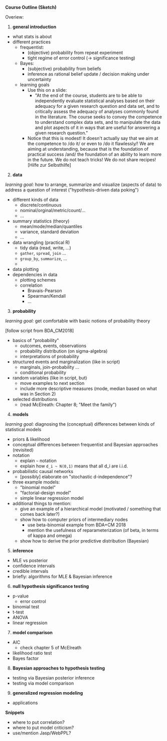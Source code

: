 **Course Outline (Sketch)**

Overiew:

1. **general introduction**

- what stats is about
- different practices
  - frequentist:
    - (objective) probability from repeat experiment
    - tight regime of error control (-> significance testing)
  - Bayes:
    - (subjective) probability from beliefs
    - inference as rational belief update / decision making under uncertainty
  - learning goals
    - Use this on a slide:
      - "At the end of the course, students are to be able to independently evaluate statistical analyses based on their adequacy for a given research question and data set, and to critically assess the adequacy of analyses commonly found in the literature. The course seeks to convey the competence to understand complex data sets, and to manipulate the data and plot aspects of it in ways that are useful for answering a given research question."
    - Notice that this is modest! It doesn't actually say that we aim at the competence to /do it/ or even to /do it flawlessly/! We are aiming at understanding, because that is the foundation of practical success /and/ the foundation of an ability to learn more in the future. We do not teach tricks! We do not share recipes! [Hilfe zur Selbsthilfe]

2. **data**

*learning goal:* how to arrange, summarize and visualize (aspects of data) to address a question of interest ("hypothesis-driven data poking")

- different kinds of data
  - discrete/continuous
  - nominal/orginal/metric/count/...
  - ...
- summary statistics (theory)
  - mean/mode/median/quantiles
  - variance, standard deviation
  - ...
- data wrangling (practical R)
  - tidy data (read, write, ...)
  - `gather`, `spread`, `join` ...
  - `group_by`, `summarize`, ...
  - 
- data plotting
- dependencies in data
  - plotting schemes
  - correlation
    - Bravais-Pearson
    - Spearman/Kendall
    - ...
    
3. **probability**

*learning goal:* get comfortable with basic notions of probability theory

[follow script from BDA_CM2018]
- basics of "probability"
  - outcomes, events, observations
  - probability distribution (on sigma-algebra)
  - interpretations of probability
- structured events and marginalization (like in script)
  - marginals, join-probability ...
  - conditional probability
- random variables (like in script, but)
  - move examples to next section
  - include more descriptive measures (mode, median based on what was in Section 2)
- selected distributions
  - (read McElreath: Chapter 8; "Meet the family")

4. **models**

*learning goal:* diagnosing the (conceptual) differences between kinds of statistical models

- priors & likelihood
- conceptual differences between frequentist and Bayesian approaches (revisited)
- notation
  - explain `~` notation
  - explain how `d_i ~ N(0,1)` means that all d_i are i.i.d.
- probabilistic causal networks
  - [possibly] elaborate on "stochastic d-independence"?
- three example models:
  - "binomial model"
  - "factorial-design model"
  - simple linear regression model
- additional things to mention:
  - give an example of a hierarchical model (motivated / something that comes back later?)
  - show how to computer priors of intermediary nodes
    - use beta-binomial example from BDA+CM 2018
    - mention the usefulness of reparameterization (of beta, in terms of kappa and omega)
  - show how to derive the prior predictive distribution (Bayesian)

5. **inference**

- MLE vs posterior
- confidence intervals
- credible intervals
- briefly: algorithms for MLE & Bayesian inference

6. **null hypothesis significance testing**

- p-value
  - error control
- binomial test 
- t-test
- ANOVA
- linear regression

7. **model comparison**

- AIC
  - check chapter 5 of McElreath
- likelihood ratio test
- Bayes factor

8. **Bayesian approaches to hypothesis testing**

- testing via Bayesian posterior inference
- testing via model comparison

9. **generalized regression modeling**

- applications
 

**Snippets**

- where to put correlation?
- where to put model criticism?
- use/mention Jasp/WebPPL?
